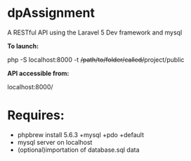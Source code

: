 dpAssignment
============
A RESTful API using the Laravel 5 Dev framework and mysql

**To launch:**

php -S localhost:8000 -t ~~/path/to/folder/called/~~project/public

**API accessible from:**

localhost:8000/

**Requires:**
==
- phpbrew install 5.6.3 +mysql +pdo +default
- mysql server on localhost
- (optional)importation of database.sql data
